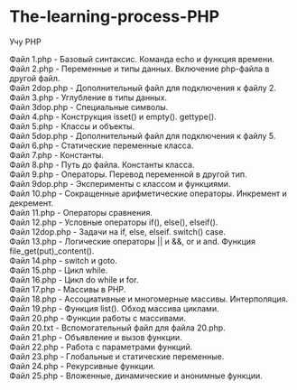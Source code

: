 # The-learning-process-PHP  
Учу PHP  

Файл 1.php - Базовый синтаксис. Команда echo и функция времени.  
Файл 2.php - Переменные и типы данных. Включение php-файла в другой файл.  
Файл 2dop.php - Дополнительный файл для подключения к файлу 2.  
Файл 3.php - Углубление в типы данных.  
Файл 3dop.php - Специальные символы.  
Файл 4.php - Конструкция isset() и empty(). gettype().  
Файл 5.php - Классы и объекты.  
Файл 5dop.php - Дополнительный файл для подключения к файлу 5.  
Файл 6.php - Статические переменные класса.  
Файл 7.php - Константы.  
Файл 8.php - Путь до файла. Константы класса.  
Файл 9.php - Операторы. Перевод переменной в другой тип.  
Файл 9dop.php - Эксперименты с классом и функциями.  
Файл 10.php - Сокращенные арифметические операторы. Инкремент и декремент.  
Файл 11.php - Операторы сравнения.  
Файл 12.php - Условные операторы if(), else(), elseif().  
Файл 12dop.php - Задачи на if, else, elseif. switch() case.  
Файл 13.php - Логические операторы || и &&, or и and. Функция file_get(put)_content().  
Файл 14.php - switch и goto.  
Файл 15.php - Цикл while.  
Файл 16.php - Цикл do while и for.  
Файл 17.php - Массивы в PHP.  
Файл 18.php - Ассоциативные и многомерные массивы. Интерполяция.  
Файл 19.php - Функция list(). Обход массива циклами.  
Файл 20.php - Функции работы с массивами.  
Файл 20.txt - Вспомогательный файл для файла 20.php.  
Файл 21.php - Объявление и вызов функции.  
Файл 22.php - Работа с параметрами функций.  
Файл 23.php - Глобальные и статические переменные.  
Файл 24.php - Рекурсивные функции.  
Файл 25.php - Вложенные, динамические и анонимные функции.  